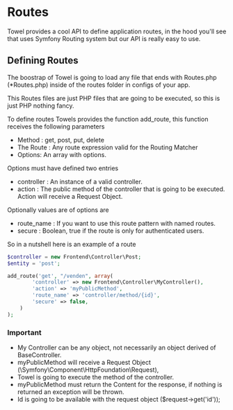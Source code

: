 Routes
======

Towel provides a cool API to define application routes, in the hood you'll see that uses Symfony Routing
system but our API is really easy to use.

## Defining Routes ##

The boostrap of Towel is going to load any file that ends with Routes.php (*Routes.php) inside of the routes folder
in configs of your app.

This Routes files are just PHP files that are going to be executed, so this is just PHP nothing fancy.

To define routes Towels provides the function add_route, this function receives the following parameters

 * Method : get, post, put, delete
 * The Route : Any route expression valid for the Routing Matcher
 * Options: An array with options.

Options must have defined two entries

 * controller : An instance of a valid controller.
 * action : The public method of the controller that is going to be executed. Action will receive a Request Object.

Optionally values are of options are

 * route_name : If you want to use this route pattern with named routes.
 * secure : Boolean, true if the route is only for authenticated users.

So in a nutshell here is an example of a route

````php
$controller = new Frontend\Controller\Post;
$entity = 'post';

add_route('get', "/venden", array(
        'controller' => new Frontend\Controller\MyController(),
        'action' => 'myPublicMethod',
        'route_name' => 'controller/method/{id}',
        'secure' => false,
    )
);
````

### Important ###

* My Controller can be any object, not necessarily an object derived of BaseController.
* myPublicMethod will receive a Request Object (\Symfony\Component\HttpFoundation\Request),
* Towel is going to execute the method of the controller.
* myPublicMethod must return the Content for the response, if nothing is returned an exception will be thrown.
* Id is going to be available with the request object ($request->get('id'));

